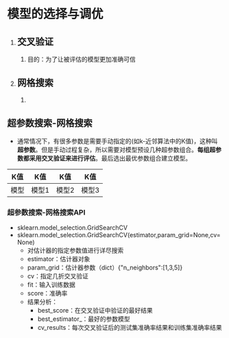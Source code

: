 # 模型的选择与调优

1. ## 交叉验证

   1. 目的：为了让被评估的模型更加准确可信

2. ## 网格搜索

   1. 

## 超参数搜索-网格搜索

- 通常情况下，有很多参数是需要手动指定的(如k-近邻算法中的K值)，这种叫**超参数**。但是手动过程复杂，所以需要对模型预设几种超参数组合。**每组超参数都采用交叉验证来进行评估**。最后选出最优参数组合建立模型。

| K值  |  K值  |  K值  | K值   |
| :--: | :---: | :---: | ----- |
| 模型 | 模型1 | 模型2 | 模型3 |

### 超参数搜索-网格搜索API

- sklearn.model_selection.GridSearchCV
- sklearn.model_selection.GridSearchCV(estimator,param_grid=None,cv=None)
  - 对估计器的指定参数值进行详尽搜索
  - estimator：估计器对象
  - param_grid：估计器参数（dict）{"n_neighbors":[1,3,5]}
  - cv：指定几折交叉验证
  - fit：输入训练数据
  - score：准确率
  - 结果分析：
    - best_score：在交叉验证中验证的最好结果
    - best_estimator_：最好的参数模型
    - cv_results：每次交叉验证后的测试集准确率结果和训练集准确率结果